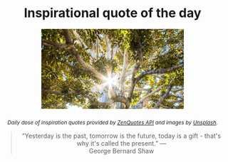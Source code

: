 
<div align="center">

# Inspirational quote of the day

<img src="./data/photo.jpeg" alt="Beautiful nature photo" width="320" height="180">

<sub><i>Daily dose of inspiration quotes provided by [ZenQuotes API](https://zenquotes.io/) and images by [Unsplash](https://unsplash.com/).</i></sub>


<blockquote>&ldquo;Yesterday is the past, tomorrow is the future, today is a gift - that's why it's called the present.&rdquo; &mdash; <footer>George Bernard Shaw</footer></blockquote>

</div>
